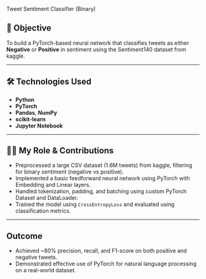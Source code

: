 Tweet Sentiment Classifier (Binary)

## 📌 Objective

To build a PyTorch-based neural network that classifies tweets as either **Negative** or **Positive** in sentiment using the Sentiment140 dataset from kaggle.

---

## 🛠️ Technologies Used

- **Python**
- **PyTorch**
- **Pandas**, **NumPy**
- **scikit-learn**
- **Jupyter Notebook**

---

## 👨‍💻 My Role & Contributions

- Preprocessed a large CSV dataset (1.6M tweets) from kaggle, filtering for binary sentiment (negative vs positive).
- Implemented a basic feedforward neural network using PyTorch with Embedding and Linear layers.
- Handled tokenization, padding, and batching using custom PyTorch Dataset and DataLoader.
- Trained the model using `CrossEntropyLoss` and evaluated using classification metrics.

---

## Outcome

- Achieved ~80% precision, recall, and F1-score on both positive and negative tweets.
- Demonstrated effective use of PyTorch for natural language processing on a real-world dataset.
